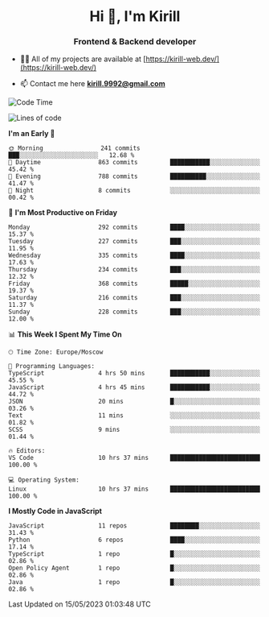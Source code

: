 <h1 align="center">Hi 👋, I'm Kirill</h1>
<h3 align="center">Frontend & Backend developer</h3>

- 👨‍💻 All of my projects are available at [https://kirill-web.dev/](https://kirill-web.dev/)

- 📫 Contact me here **kirill.9992@gmail.com**











<!--START_SECTION:waka-->
![Code Time](http://img.shields.io/badge/Code%20Time-1%2C307%20hrs%2018%20mins-blue)

![Lines of code](https://img.shields.io/badge/From%20Hello%20World%20I%27ve%20Written-2.6%20million%20lines%20of%20code-blue)

**I'm an Early 🐤** 

```text
🌞 Morning                241 commits         ███░░░░░░░░░░░░░░░░░░░░░░   12.68 % 
🌆 Daytime                863 commits         ███████████░░░░░░░░░░░░░░   45.42 % 
🌃 Evening                788 commits         ██████████░░░░░░░░░░░░░░░   41.47 % 
🌙 Night                  8 commits           ░░░░░░░░░░░░░░░░░░░░░░░░░   00.42 % 
```
📅 **I'm Most Productive on Friday** 

```text
Monday                   292 commits         ████░░░░░░░░░░░░░░░░░░░░░   15.37 % 
Tuesday                  227 commits         ███░░░░░░░░░░░░░░░░░░░░░░   11.95 % 
Wednesday                335 commits         ████░░░░░░░░░░░░░░░░░░░░░   17.63 % 
Thursday                 234 commits         ███░░░░░░░░░░░░░░░░░░░░░░   12.32 % 
Friday                   368 commits         █████░░░░░░░░░░░░░░░░░░░░   19.37 % 
Saturday                 216 commits         ███░░░░░░░░░░░░░░░░░░░░░░   11.37 % 
Sunday                   228 commits         ███░░░░░░░░░░░░░░░░░░░░░░   12.00 % 
```


📊 **This Week I Spent My Time On** 

```text
🕑︎ Time Zone: Europe/Moscow

💬 Programming Languages: 
TypeScript               4 hrs 50 mins       ███████████░░░░░░░░░░░░░░   45.55 % 
JavaScript               4 hrs 45 mins       ███████████░░░░░░░░░░░░░░   44.72 % 
JSON                     20 mins             █░░░░░░░░░░░░░░░░░░░░░░░░   03.26 % 
Text                     11 mins             ░░░░░░░░░░░░░░░░░░░░░░░░░   01.82 % 
SCSS                     9 mins              ░░░░░░░░░░░░░░░░░░░░░░░░░   01.44 % 

🔥 Editors: 
VS Code                  10 hrs 37 mins      █████████████████████████   100.00 % 

💻 Operating System: 
Linux                    10 hrs 37 mins      █████████████████████████   100.00 % 
```

**I Mostly Code in JavaScript** 

```text
JavaScript               11 repos            ████████░░░░░░░░░░░░░░░░░   31.43 % 
Python                   6 repos             ████░░░░░░░░░░░░░░░░░░░░░   17.14 % 
TypeScript               1 repo              █░░░░░░░░░░░░░░░░░░░░░░░░   02.86 % 
Open Policy Agent        1 repo              █░░░░░░░░░░░░░░░░░░░░░░░░   02.86 % 
Java                     1 repo              █░░░░░░░░░░░░░░░░░░░░░░░░   02.86 % 
```




 Last Updated on 15/05/2023 01:03:48 UTC
<!--END_SECTION:waka-->
